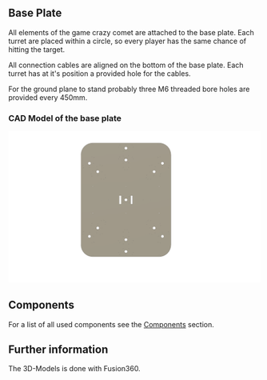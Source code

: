 ## Base Plate

All elements of the game crazy comet are attached to the base plate. Each turret are placed within a circle, so every player has the same chance of hitting the target. 

All connection cables are aligned on the bottom of the base plate. Each turret has at it's position a provided hole for the cables. 

For the ground plane to stand probably three M6 threaded bore holes are provided every 450mm.

### CAD Model of the base plate 

![Base Plate](3D_models/Base_Plate/grundplatte.png)

## Components

For a list of all used components see the [Components](Components.md) section.

## Further information

The 3D-Models is done with Fusion360.
